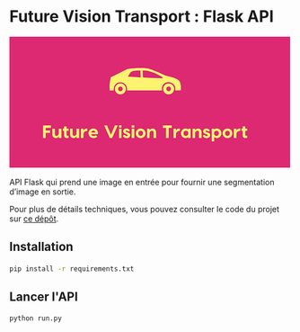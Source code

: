 # Future Vision Transport : Flask API

![Logo](app/static/banner.png)

API Flask qui prend une image en entrée pour fournir une segmentation d’image en sortie.

Pour plus de détails techniques, vous pouvez consulter le code du projet sur [ce dépôt](https://github.com/charlenehourdin/P8-Future-vision-transport).

## Installation

```sh
pip install -r requirements.txt
```

## Lancer l'API

```sh
python run.py
```
